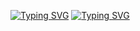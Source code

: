 [![Typing SVG](https://readme-typing-svg.herokuapp.com?size=40&color=F7005D&lines=Mentor+Finder)](https://git.io/typing-svg)
[![Typing SVG](https://readme-typing-svg.herokuapp.com?color=F7005D&lines=Find+the+most+exciting+mentors+%F0%9F%8E%97%EF%B8%8F)](https://git.io/typing-svg)

